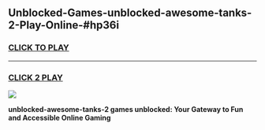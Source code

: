 
## Unblocked-Games-unblocked-awesome-tanks-2-Play-Online-#hp36i
<h3>
<a href="https://premium.freeplayer.one?title=unblocked-awesome-tanks-2&ref=24F">CLICK TO PLAY</a></h3>
<hr>

<h3>
<a href="https://premium.freeplayer.one?title=unblocked-awesome-tanks-2&ref=24F">CLICK 2 PLAY</a>
  
</h3>

<a href="https://premium.freeplayer.one?title=unblocked-awesome-tanks-2&ref=24F/"><img src="https://clearcache.store/games.png"></a>


**unblocked-awesome-tanks-2 games unblocked: Your Gateway to Fun and Accessible Online Gaming**
